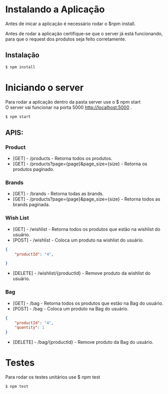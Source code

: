 ﻿# Instalando a Aplicação

Antes de inicar a aplicação é necessário rodar o $npm install.

Antes de rodar a aplicação certifique-se que o server já está funcionando, para que o request dos produtos seja feito corretamente.

## Instalação
```bash
$ npm install 
```

# Iniciando o server
Para rodar a aplicação dentro da pasta server use o $ npm start<br>
O server vai funcionar na porta 5000  [http://localhost:5000](http://localhost:5000) .

```bash
$ npm start
```


## APIS:

### Product

* [GET] - /products - Retorna todos os produtos.
* [GET] - /products?page={page}&page_size={size} - Retorna os produtos paginado.

### Brands

* [GET] - /brands - Retorna todas as brands.
* [GET] - /products?page={page}&page_size={size} - Retorna todos as brands paginada.

### Wish List

* [GET] - /wishlist - Retorna todos os produtos que estão na wishlist do usuário.
* [POST] - /wishlist - Coloca um produto na wishlist do usuário.
```json
{
    "productId": "4",

}
```
* [DELETE] - /wishlist/{productId} - Remove produto da wishlist do usuário.

### Bag

* [GET] - /bag - Retorna todos os produtos que estão na Bag do usuário.
* [POST] - /bag - Coloca um produto na Bag do usuário.
```json
{
    "productId": "4",
    "quantity": 1
}
```
* [DELETE] - /bag/{productId} - Remove produto da Bag do usuário.


# Testes
Para rodar os testes unitários use $ npm test

```bash
$ npm test
```